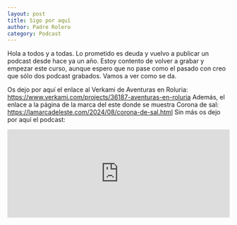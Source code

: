 ```yaml
---
layout: post
title: Sigo por aquí
author: Padre Rolero
category: Podcast
---
```

Hola a todos y a todas. Lo prometido es deuda y vuelvo a publicar un podcast desde hace ya un año. Estoy contento de volver a grabar y empezar este curso, aunque espero que no pase como el pasado con creo que sólo dos podcast grabados. Vamos a ver como se da.

Os dejo por aquí el enlace al Verkami de Aventuras en Roluria: https://www.verkami.com/projects/36187-aventuras-en-roluria
Además, el enlace a la página de la marca del este donde se muestra Corona de sal: https://lamarcadeleste.com/2024/08/corona-de-sal.html
Sin más os dejo por aquí el podcast:

<iframe src="https://www.ivoox.com/player_ej_133845102_6_1.html?c1=4c8ce4" width="100%" height="200" frameborder="0" allowfullscreen="" scrolling="no" loading="lazy"></iframe>




